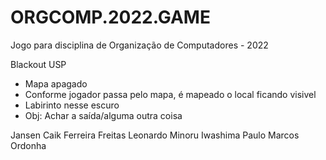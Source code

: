 # ORGCOMP.2022.GAME
Jogo para disciplina de Organização de Computadores - 2022

Blackout USP
- Mapa apagado
- Conforme jogador passa pelo mapa, é mapeado o local ficando visivel
- Labirinto nesse escuro
- Obj: Achar a saída/alguma outra coisa

Jansen Caik Ferreira Freitas
Leonardo Minoru Iwashima
Paulo Marcos Ordonha
